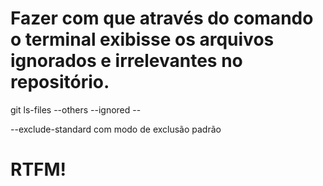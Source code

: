 # Fazer com que através do comando o terminal exibisse os arquivos ignorados e irrelevantes no repositório.

git ls-files --others --ignored --

--exclude-standard com modo de exclusão padrão

# RTFM!
